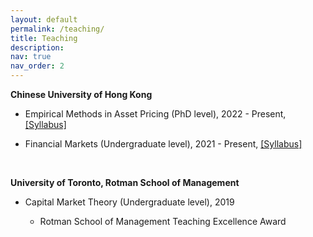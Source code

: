 ```yaml
---
layout: default
permalink: /teaching/
title: Teaching
description: 
nav: true
nav_order: 2
---
```


<p><strong>Chinese University of Hong Kong</strong></p>
<ul>
    <li>
        <p>Empirical Methods in Asset Pricing (PhD level), 2022 - Present, <a href = "../assets/pdf/FINA6252_syllabus_2024.pdf">[Syllabus]</a></p>
    </li>
    <li>
        <p>Financial Markets (Undergraduate level), 2021 - Present, <a href = "../assets/pdf/2024FINA3010DE.pdf">[Syllabus]</a></p>
    </li>
</ul>


<p style="margin-left:40px">&nbsp;</p>
<p><strong>University of Toronto, Rotman School of Management</strong></p>
<ul>
    <li>
        <p>Capital Market Theory (Undergraduate level), 2019</p>
        <ul>
            <li>
                <p>Rotman School of Management Teaching Excellence Award</p>
            </li>
        </ul>
    </li>
</ul>

